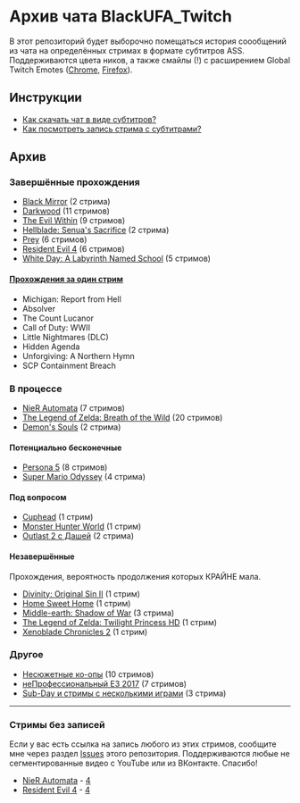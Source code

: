# Архив чата BlackUFA_Twitch

В этот репозиторий будет выборочно помещаться история соообщений из чата на
определённых стримах в формате субтитров ASS. Поддерживаются цвета ников, а
также смайлы (!) с расширением Global Twitch Emotes
([Chrome](https://chrome.google.com/webstore/detail/global-twitch-emotes/pgniedifoejifjkndekolimjeclnokkb),
[Firefox](https://addons.mozilla.org/en-US/firefox/addon/globaltwitchemotes/)).

## Инструкции

* [Как скачать чат в виде субтитров?](tutorials/subtitles.md)
* [Как посмотреть запись стрима с субтитрами?](tutorials/watch-online.md)

## Архив

### Завершённые прохождения

* [Black Mirror](links/black-mirror.md) (2 стрима)
* [Darkwood](links/darkwood.md) (11 стримов)
* [The Evil Within](links/evil_within.md) (9 стримов)
* [Hellblade: Senua's Sacrifice](links/hellblade.md) (2 стрима)
* [Prey](links/prey.md) (6 стримов)
* [Resident Evil 4](links/re4.md) (6 стримов)
* [White Day: A Labyrinth Named School](links/white_day.md) (5 стримов)

#### [Прохождения за один стрим](links/single.md)

* Michigan: Report from Hell
* Absolver
* The Count Lucanor
* Call of Duty: WWII
* Little Nightmares (DLC)
* Hidden Agenda
* Unforgiving: A Northern Hymn
* SCP Containment Breach

### В процессе

* [NieR Automata](links/nier-automata.md) (7 стримов)
* [The Legend of Zelda: Breath of the Wild](links/tloz_botw.md) (20 стримов)
* [Demon's Souls](links/demons-souls.md) (2 стрима)

#### Потенциально бесконечные

* [Persona 5](links/persona_5.md) (8 стримов)
* [Super Mario Odyssey](links/super-mario-odyssey.md) (4 стрима)

#### Под вопросом

* [Cuphead](links/cuphead.md) (1 стрим)
* [Monster Hunter World](links/monster-hunter-world.md) (1 стрим)
* [Outlast 2 с Дашей](links/outlast_2_dw.md) (2 стрима)

#### Незавершённые

Прохождения, вероятность продолжения которых КРАЙНЕ мала.
* [Divinity: Original Sin II](links/divinity.md) (1 стрим)
* [Home Sweet Home](links/home_sweet_home.md) (1 стрим)
* [Middle-earth: Shadow of War](links/middle_earth.md) (3 стрима)
* [The Legend of Zelda: Twilight Princess HD](links/tloz_tp.md) (1 стрим)
* [Xenoblade Chronicles 2](links/xenoblade-chronicles-2.md) (1 стрим)

### Другое

* [Несюжетные ко-опы](links/co-op.md) (10 стримов)
* [неПрофессиональный E3 2017](links/e3_2017.md) (7 стримов)
* [Sub-Day и стримы с несколькими играми](links/subday.md) (3 стрима)


----

### Стримы без записей

Если у вас есть ссылка на запись любого из этих стримов, сообщите мне через раздел
[Issues](https://github.com/TheDrHax/BlackSilverUfa/issues/) этого репозитория.
Поддерживаются любые не сегментированные видео с YouTube или из ВКонтакте. Спасибо!

* [NieR Automata](links/nier-automata.md) - [4](links/nier-automata.md#3)
* [Resident Evil 4](links/re4.md) - [4](links/re4.md#3)